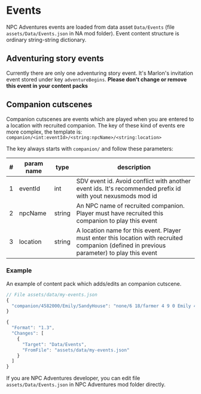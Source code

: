 ﻿# Events

NPC Adventures events are loaded from data asset `Data/Events` (file `assets/Data/Events.json` in NA mod folder). Event content structure is ordinary string-string dictionary.

## Adventuring story events

Currently there are only one adventuring story event. It's Marlon's invitation event stored under key `adventureBegins`. **Please don't change or remove this event in your content packs**

## Companion cutscenes

Companion cutscenes are events which are played when you are entered to a location with recruited companion. The key of these kind of events ere more complex, the template is: `companion/<int:eventId>/<string:npcName>/<string:location>`

The key always starts with `companion/` and follow these parameters:

| # | param name | type | description |
| --- | ---------- | ---- | -------------------------------- |
| 1 | eventId | int | SDV event id. Avoid conflict with another event ids. It's recommended prefix id with yout nexusmods mod id |
| 2 | npcName | string | An NPC name of recruited companion. Player must have recruited this companion to play this event |
| 3 | location | string | A location name for this event. Player must enter this location with recruited companion (defined in previous parameter) to play this event |

### Example

An example of content pack which adds/edits an companion cutscene.

```js
// File assets/data/my-events.json
{
  "companion/4582000/Emily/SandyHouse": "none/6 18/farmer 4 9 0 Emily 4 8 0 Sandy 2 5 2 Bouncer 17 3 2/pause 1000/skippable/pause 200" // prefix 4582 is NPC Adventures nexusmods mod id. Dont' use this prefix, use another one in your content pack
}
```

```js
{
  "Format": "1.3",
  "Changes": [
    {
      "Target": "Data/Events",
      "FromFile": "assets/data/my-events.json"
    }
  ]
}
```

If you are NPC Adventures developer, you can edit file `assets/Data/Events.json` in NPC Adventures mod folder directly.
